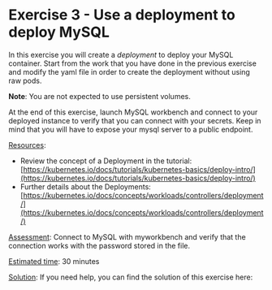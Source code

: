 # Exercise 3 - Use a deployment to deploy MySQL #

In this exercise you will create a *deployment* to deploy your MySQL container.
Start from the work that you have done in the previous exercise and modify the yaml file in order to create the deployment without using raw pods.

**Note**: You are not expected to use persistent volumes.

At the end of this exercise, launch MySQL workbench and connect to your deployed instance to verify that you can connect with your secrets. Keep in mind that you will have to expose your mysql server to a public endpoint.

<u>Resources</u>: 
* Review the concept of a Deployment in the tutorial: [https://kubernetes.io/docs/tutorials/kubernetes-basics/deploy-intro/](https://kubernetes.io/docs/tutorials/kubernetes-basics/deploy-intro/)
* Further details about the Deployments: [https://kubernetes.io/docs/concepts/workloads/controllers/deployment/](https://kubernetes.io/docs/concepts/workloads/controllers/deployment/)

<u>Assessment</u>: Connect to MySQL with myworkbench and verify that the connection works with the password stored in the file.

<u>Estimated time</u>: 30 minutes 

<u>Solution</u>: If you need help, you can find the solution of this exercise here: []()